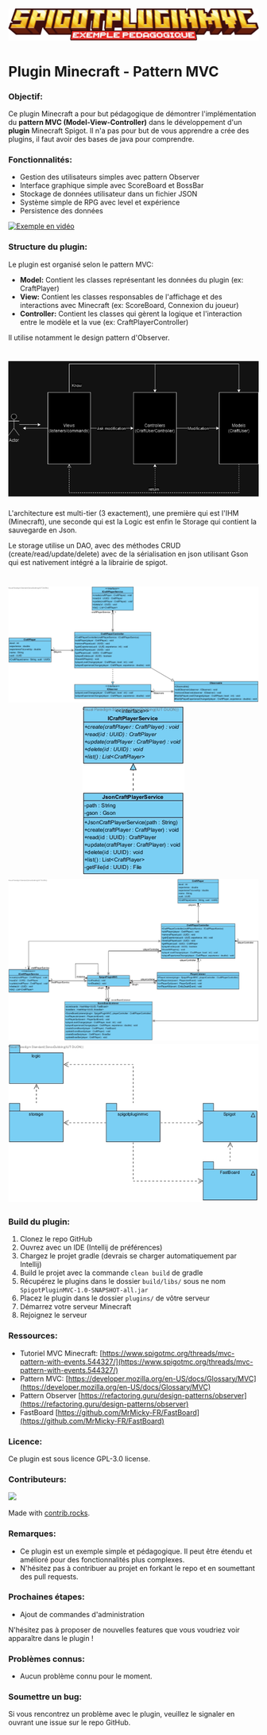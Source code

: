 <h1 align="center">
  <img src="https://raw.githubusercontent.com/Sorax5/SpigotPluginMVC/master/assets/minecraft_title.png">
</h1>

# Plugin Minecraft - Pattern MVC

### **Objectif:**

Ce plugin Minecraft a pour but pédagogique de démontrer l'implémentation du **pattern MVC (Model-View-Controller)** dans le développement d'un **plugin** Minecraft Spigot.
Il n'a pas pour but de vous apprendre a crée des plugins, il faut avoir des bases de java pour comprendre.

### **Fonctionnalités:**

* Gestion des utilisateurs simples avec pattern Observer
* Interface graphique simple avec ScoreBoard et BossBar
* Stockage de données utilisateur dans un fichier JSON
* Système simple de RPG avec level et expérience
* Persistence des données

[![Exemple en vidéo](https://img.youtube.com/vi/RI41xBlDplI/0.jpg)](https://www.youtube.com/watch?v=RI41xBlDplI)

### **Structure du plugin:**

Le plugin est organisé selon le pattern MVC:

* **Model:** Contient les classes représentant les données du plugin (ex: CraftPlayer)
* **View:** Contient les classes responsables de l'affichage et des interactions avec Minecraft (ex: ScoreBoard, Connexion du joueur)
* **Controller:** Contient les classes qui gèrent la logique et l'interaction entre le modèle et la vue (ex: CraftPlayerController)

Il utilise notamment le design pattern d'Observer.

<h1 align="center">
  <img src="https://raw.githubusercontent.com/Sorax5/SpigotPluginMVC/master/assets/mvc_exemple.png">
</h1>

L'architecture est multi-tier (3 exactement), une première qui est l'IHM (Minecraft), une seconde qui est la Logic est enfin le Storage qui contient la sauvegarde en Json.

Le storage utilise un DAO, avec des méthodes CRUD (create/read/update/delete) avec de la sérialisation en json utilisant Gson qui est nativement intégré a la librairie de spigot.

<h1 align="center">
  <img src="https://raw.githubusercontent.com/Sorax5/SpigotPluginMVC/master/assets/conception/Logic.jpg">
<img src="https://raw.githubusercontent.com/Sorax5/SpigotPluginMVC/master/assets/conception/Storage.jpg">
<img src="https://raw.githubusercontent.com/Sorax5/SpigotPluginMVC/master/assets/conception/IHM.jpg">
<img src="https://raw.githubusercontent.com/Sorax5/SpigotPluginMVC/master/assets/conception/Package.jpg">
</h1>

### **Build du plugin:**

1. Clonez le repo GitHub
2. Ouvrez avec un IDE (Intellij de préférences)
3. Chargez le projet gradle (devrais se charger automatiquement par Intellij)
4. Build le projet avec la commande `clean build` de gradle
5. Récupérez le plugins dans le dossier `build/libs/` sous ne nom `SpigotPluginMVC-1.0-SNAPSHOT-all.jar`
6. Placez le plugin dans le dossier `plugins/` de vôtre serveur
2. Démarrez votre serveur Minecraft
3. Rejoignez le serveur

### **Ressources:**

* Tutoriel MVC Minecraft: [https://www.spigotmc.org/threads/mvc-pattern-with-events.544327/](https://www.spigotmc.org/threads/mvc-pattern-with-events.544327/)
* Pattern MVC: [https://developer.mozilla.org/en-US/docs/Glossary/MVC](https://developer.mozilla.org/en-US/docs/Glossary/MVC)
* Pattern Observer [https://refactoring.guru/design-patterns/observer](https://refactoring.guru/design-patterns/observer)
* FastBoard [https://github.com/MrMicky-FR/FastBoard](https://github.com/MrMicky-FR/FastBoard)

### **Licence:**

Ce plugin est sous licence GPL-3.0 license.

### **Contributeurs:**

<a href="https://github.com/Sorax5/SpigotPluginMVC/graphs/contributors">
  <img src="https://contrib.rocks/image?repo=Sorax5/SpigotPluginMVC" />
</a>

Made with [contrib.rocks](https://contrib.rocks).

### **Remarques:**

* Ce plugin est un exemple simple et pédagogique. Il peut être étendu et amélioré pour des fonctionnalités plus complexes.
* N'hésitez pas à contribuer au projet en forkant le repo et en soumettant des pull requests.

### **Prochaines étapes:**

* Ajout de commandes d'administration

N'hésitez pas à proposer de nouvelles features que vous voudriez voir apparaître dans le plugin !

### **Problèmes connus:**

* Aucun problème connu pour le moment.

### **Soumettre un bug:**

Si vous rencontrez un problème avec le plugin, veuillez le signaler en ouvrant une issue sur le repo GitHub.
